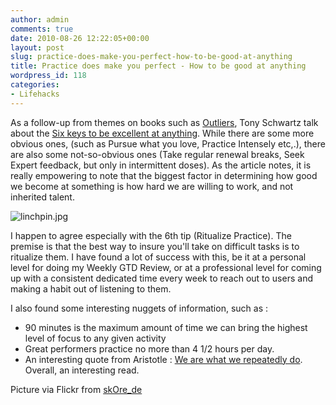 ```yaml
---
author: admin
comments: true
date: 2010-08-26 12:22:05+00:00
layout: post
slug: practice-does-make-you-perfect-how-to-be-good-at-anything
title: Practice does make you perfect - How to be good at anything
wordpress_id: 118
categories:
- Lifehacks
---
```


As a follow-up from themes on books such as [Outliers](http://www.amazon.com/Outliers-Story-Success-Malcolm-Gladwell/dp/0316017922), Tony Schwartz talk about the [Six keys to be excellent at anything](http://blogs.hbr.org/cs/2010/08/six_keys_to.html). While there are some more obvious ones, (such as Pursue what you love, Practice Intensely etc,.), there are also some not-so-obvious ones (Take regular renewal breaks, Seek Expert feedback, but only in intermittent doses). As the article notes, it is really empowering to note that the biggest factor in determining how good we become at something is how hard we are willing to work, and not inherited talent.

![linchpin.jpg](http://www.startupproductmanager.com/images/linchpin.jpg)

﻿I happen to agree especially with the 6th tip (Ritualize Practice). The premise is that the best way to insure you'll take on difficult tasks is to ritualize them. I have found a lot of success with this, be it at a personal level for doing my Weekly GTD Review, or at a professional level for coming up with a consistent dedicated time every week to reach out to users and making a habit out of listening to them.

I also found some interesting nuggets of information, such as :
  * 90 minutes is the maximum amount of time we can bring the highest level of focus to any given activity
  * Great performers practice no more than 4 1/2 hours per day.
  * An interesting quote from Aristotle : [We are what we repeatedly do](http://www.brainyquote.com/quotes/quotes/a/aristotle145967.html).
Overall, an interesting read.

Picture via ﻿Flickr from [skOre_de](http://www.flickr.com/people/61636913@N00/)




 






